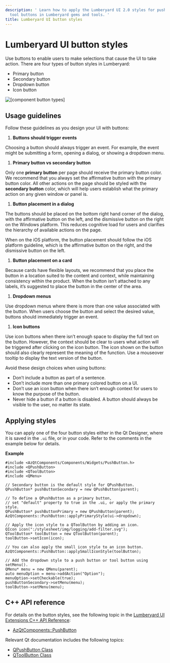 ```yaml
---
description: ' Learn how to apply the Lumberyard UI 2.0 styles for push buttons and
  tool buttons in Lumberyard gems and tools. '
title: Lumberyard UI button styles
---
```

# Lumberyard UI button styles<a name="uidev-button-component"></a>

Use buttons to enable users to make selections that cause the UI to take action\. There are four types of button styles in Lumberyard:
+ Primary button
+ Secondary button
+ Dropdown button
+ Icon button

![\[component button types\]](/images/tools-ui/component-button-types.png)

## Usage guidelines<a name="button-usage"></a>

Follow these guidelines as you design your UI with buttons:

1.  **Buttons should trigger events** 

   Choosing a button should always trigger an event\. For example, the event might be submitting a form, opening a dialog, or showing a dropdown menu\.

1.  **Primary button vs secondary button** 

   Only one **primary button** per page should receive the primary button color\. We recommend that you always set the affirmative button with the primary button color\. All other actions on the page should be styled with the **secondary button** color, which will help users establish what the primary action on any given window or panel is\.

1.  **Button placement in a dialog** 

   The buttons should be placed on the bottom right hand corner of the dialog, with the affirmative button on the left, and the dismissive button on the right on the Windows platform\. This reduces cognitive load for users and clarifies the hierarchy of available actions on the page\.

   When on the iOS platform, the button placement should follow the iOS platform guideline, which is the affirmative button on the right, and the dismissive button on the left\.

1.  **Button placement on a card** 

   Because cards have flexible layouts, we recommend that you place the button in a location suited to the content and context, while maintaining consistency within the product\. When the button isn’t attached to any labels, it’s suggested to place the button in the center of the area\.

1.  **Dropdown menus** 

   Use dropdown menus where there is more than one value associated with the button\. When users choose the button and select the desired value, buttons should immediately trigger an event\.

1.  **Icon buttons** 

   Use icon buttons when there isn’t enough space to display the full text on the button\. However, the context should be clear to users what action will be triggered after clicking on the icon button\. The icon shown on the button should also clearly represent the meaning of the function\. Use a mouseover tooltip to display the text version of the button\.

Avoid these design choices when using buttons:
+ Don’t include a button as part of a sentence\.
+ Don’t include more than one primary colored button on a UI\.
+ Don’t use an icon button when there isn’t enough context for users to know the purpose of the button\.
+ Never hide a button if a button is disabled\. A button should always be visible to the user, no matter its state\.

## Applying styles<a name="button-applying-styles"></a>

You can apply one of the four button styles either in the Qt Designer, where it is saved in the `.ui` file, or in your code\. Refer to the comments in the example below for details\.

 **Example** 

```
#include <AzQtComponents/Components/Widgets/PushButton.h>
#include <QPushButton>
#include <QToolButton>
#include <QMenu>

// Secondary button is the default style for QPushButton.
QPushButton* pushButtonSecondary = new QPushButton(parent);

// To define a QPushButton as a primary button,
// set "default" property to true in the .ui, or apply the primary style.
QPushButton* pushButtonPrimary = new QPushButton(parent);
AzQtComponents::PushButton::applyPrimaryStyle(ui->dropdown);

// Apply the icon style to a QToolButton by adding an icon.
QIcon icon(":/stylesheet/img/logging/add-filter.svg");
QToolButton* toolButton = new QToolButton(parent);
toolButton->setIcon(icon);

// You can also apply the small icon style to an icon button.
AzQtComponents::PushButton::applySmallIconStyle(toolButton);

// Add the dropdown style to a push button or tool button using setMenu().
QMenu* menu = new QMenu(parent);
auto menuOption = menu->addAction("Option");
menuOption->setCheckable(true);
pushButtonSecondary->setMenu(menu);
toolButton->setMenu(menu);
```

## C\+\+ API reference<a name="button-api-ref"></a>

For details on the button styles, see the following topic in the [Lumberyard UI Extensions C\+\+ API Reference](https://d3bqhfbip4ze4a.cloudfront.net/api/ui/namespace_az_qt_components.html):
+  [AzQtComponents::PushButton](https://d3bqhfbip4ze4a.cloudfront.net/api/ui/class_az_qt_components_1_1_push_button.html) 

Relevant Qt documentation includes the following topics:
+  [QPushButton Class](https://doc.qt.io/qt-5/qpushbutton.html) 
+  [QToolButton Class](https://doc.qt.io/qt-5/qtoolbutton.html) 
